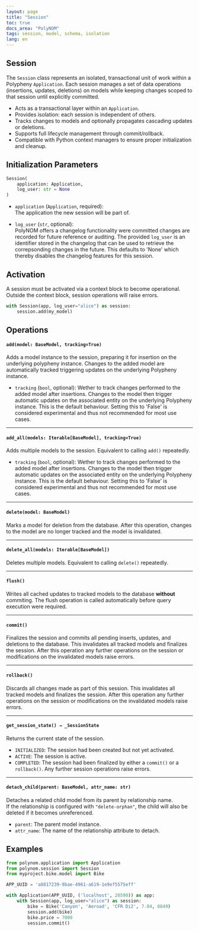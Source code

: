```yaml
---
layout: page
title: "Session"
toc: true
docs_area: "PolyNOM"
tags: session, model, schema, isolation
lang: en
---
```


## Session

The `Session` class represents an isolated, transactional unit of work within a Polypheny `Application`. Each session manages a set of data operations (insertions, updates, deletions) on models while keeping changes scoped to that session until explicitly committed.

- Acts as a transactional layer within an `Application`.
- Provides isolation: each session is independent of others.
- Tracks changes to models and optionally propagates cascading updates or deletions.
- Supports full lifecycle management through commit/rollback.
- Compatible with Python context managers to ensure proper initialization and cleanup.

## Initialization Parameters
```python
Session(
    application: Application,
    log_user: str = None
)
```

- `application` (`Application`, required):  
  The application the new session will be part of. 

- `log_user` (`str`, optional):  
  PolyNOM offers a changelog functionality were committed changes are recorded for future reference or auditing. The provided `log_user` is an identifier stored in the changelog that can be used to retrieve the correpsonding changes in the future. This defaults to 'None' which thereby disables the changelog features for this session.


## Activation

A session must be activated via a context block to become operational. Outside the context block, session operations will raise errors.

```python
with Session(app, log_user="alice") as session:
    session.add(my_model)
```

## Operations

#### `add(model: BaseModel, tracking=True)`
Adds a model instance to the session, preparing it for insertion on the underlying polypheny instance. Changes to the added model are automatically tracked triggering updates on the underlying Polypheny instance.

- `tracking` (`bool`, optional): Wether to track changes performed to the added model after insertions. Changes to the model then trigger automatic updates on the associated entity on the underlying Polypheny instance. This is the default behaviour. Setting this to 'False' is considered experimental and thus not recommended for most use cases.

---

#### `add_all(models: Iterable[BaseModel], tracking=True)`

Adds multiple models to the session. Equivalent to calling `add()` repeatedly.

- `tracking` (`bool`, optional): Wether to track changes performed to the added model after insertions. Changes to the model then trigger automatic updates on the associated entity on the underlying Polypheny instance. This is the default behaviour. Setting this to 'False' is considered experimental and thus not recommended for most use cases.

---

#### `delete(model: BaseModel)`

Marks a model for deletion from the database. After this operation, changes to the model are no longer tracked and the model is invalidated.

---

#### `delete_all(models: Iterable[BaseModel])`

Deletes multiple models. Equivalent to calling `delete()` repeatedly.

---

#### `flush()`

Writes all cached updates to tracked models to the database **without** commiting. The flush operation is called automatically before query execution were required.

---

#### `commit()`

Finalizes the session and commits all pending inserts, updates, and deletions to the database. This invalidates all tracked models and finalizes the session. After this operation any further operations on the session or modifications on the invalidated models raise errors.

---

#### `rollback()`

Discards all changes made as part of this session. This invalidates all tracked models and finalizes the session. After this operation any further operations on the session or modifications on the invalidated models raise errors.

---

#### `get_session_state() → _SessionState`

Returns the current state of the session.

- `INITIALIZED`: The session had been created but not yet activated.
- `ACTIVE`: The session is active.
- `COMPLETED`: The session had been finalized by either a `commit()` or a `rollback()`. Any further session operations raise errors. 

---

#### `detach_child(parent: BaseModel, attr_name: str)`

Detaches a related child model from its parent by relationship name.  
If the relationship is configured with `"delete-orphan"`, the child will also be deleted if it becomes unreferenced.

- `parent`: The parent model instance.
- `attr_name`: The name of the relationship attribute to detach.


## Examples
```python
from polynom.application import Application
from polynom.session import Session
from myproject.bike.model import Bike

APP_UUID = 'a8817239-9bae-4961-a619-1e9ef5575eff'

with Application(APP_UUID, ('localhost', 20590)) as app:
    with Session(app, log_user="alice") as session:
        bike = Bike('Canyon', 'Aeroad', 'CFR Di2', 7.04, 8849)
        session.add(bike)
        bike.price = 7000
        session.commit()
```
